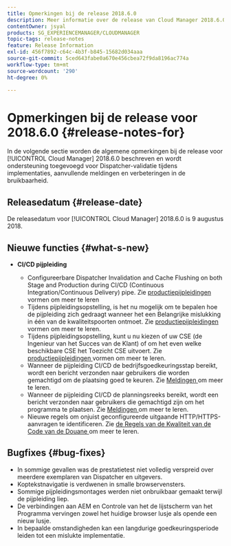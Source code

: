 ```yaml
---
title: Opmerkingen bij de release 2018.6.0
description: Meer informatie over de release van Cloud Manager 2018.6.0.
contentOwner: jsyal
products: SG_EXPERIENCEMANAGER/CLOUDMANAGER
topic-tags: release-notes
feature: Release Information
exl-id: 456f7892-c64c-4b3f-b845-15682d034aaa
source-git-commit: 5ced643fabe0a670e456cbea72f9da8196ac774a
workflow-type: tm+mt
source-wordcount: '290'
ht-degree: 0%

---
```


# Opmerkingen bij de release voor 2018.6.0 {#release-notes-for}

In de volgende sectie worden de algemene opmerkingen bij de release voor [!UICONTROL Cloud Manager] 2018.6.0 beschreven en wordt ondersteuning toegevoegd voor Dispatcher-validatie tijdens implementaties, aanvullende meldingen en verbeteringen in de bruikbaarheid.

## Releasedatum {#release-date}

De releasedatum voor [!UICONTROL Cloud Manager] 2018.6.0 is 9 augustus 2018.

## Nieuwe functies {#what-s-new}

* **CI/CD pijpleiding**

   * Configureerbare Dispatcher Invalidation and Cache Flushing on both Stage and Production during CI/CD (Continuous Integration/Continuous Delivery) pipe. Zie [ productiepijpleidingen ](/help/using/production-pipelines.md) vormen om meer te leren
   * Tijdens pijpleidingsopstelling, is het nu mogelijk om te bepalen hoe de pijpleiding zich gedraagt wanneer het een Belangrijke mislukking in één van de kwaliteitspoorten ontmoet. Zie [ productiepijpleidingen ](/help/using/production-pipelines.md) vormen om meer te leren.
   * Tijdens pijpleidingsopstelling, kunt u nu kiezen of uw CSE (de Ingenieur van het Succes van de Klant) of om het even welke beschikbare CSE het Toezicht CSE uitvoert. Zie [ productiepijpleidingen ](/help/using/production-pipelines.md) vormen om meer te leren.
   * Wanneer de pijpleiding CI/CD de bedrijfsgoedkeuringsstap bereikt, wordt een bericht verzonden naar gebruikers die worden gemachtigd om de plaatsing goed te keuren. Zie [ Meldingen ](/help/using/notifications.md) om meer te leren.
   * Wanneer de pijpleiding CI/CD de planningsreeks bereikt, wordt een bericht verzonden naar gebruikers die gemachtigd zijn om het programma te plaatsen. Zie [ Meldingen ](/help/using/notifications.md) om meer te leren.
   * Nieuwe regels om onjuist geconfigureerde uitgaande HTTP/HTTPS-aanvragen te identificeren. Zie [ de Regels van de Kwaliteit van de Code van de Douane ](/help/using/custom-code-quality-rules.md) om meer te leren.

## Bugfixes {#bug-fixes}

* In sommige gevallen was de prestatietest niet volledig verspreid over meerdere exemplaren van Dispatcher en uitgevers.
* Koptekstnavigatie is verdwenen in smalle browservensters.
* Sommige pijpleidingsmontages werden niet onbruikbaar gemaakt terwijl de pijpleiding liep.
* De verbindingen aan AEM en Controle van het de lijstscherm van het Programma vervingen zowel het huidige browser lusje als opende een nieuw lusje.
* In bepaalde omstandigheden kan een langdurige goedkeuringsperiode leiden tot een mislukte implementatie.
